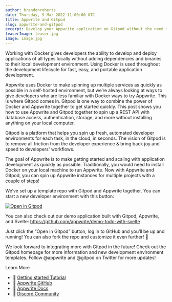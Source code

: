 ```yaml
---
author: brandonroberts
date: Thursday, 9 Mar 2022 11:00:00 UTC
title: Appwrite and Gitpod
slug: appwrite-and-gitpod
excerpt: Develop your Appwrite application on Gitpod without the need to install Docker on your local computer.
teaserImage: teaser.jpg
image: image.jpg
---
```


<script context="module">
  export const prerender = true;
</script>

Working with Docker gives developers the ability to develop and deploy applications of all types locally without adding dependencies and binaries to their local development environment. Using Docker is used throughout the development lifecycle for fast, easy, and portable application development.

Appwrite uses Docker to make spinning up multiple services as quickly as possible in a self-hosted environment, but we’re always looking at ways to give developers who are less familiar with Docker ways to try Appwrite. This is where Gitpod comes in. Gitpod is one way to combine the power of Docker and Appwrite together to get started quickly. This post shows you how to use Appwrite and Gitpod together to spin up a REST API with database access, authentication, storage, and more without installing anything on your local computer.

Gitpod is a platform that helps you spin up fresh, automated developer environments for each task, in the cloud, in seconds. The vision of Gitpod is to remove all friction from the developer experience & bring back joy and speed to developers' workflows.

The goal of Appwrite is to make getting started and scaling with application development as quickly as possible. Traditionally, you would need to install Docker on your local machine to run Appwrite. Now with Appwrite and Gitpod, you can spin up Appwrite instances for multiple projects with a couple of steps!

We’ve set up a template repo with Gitpod and Appwrite together. You can start a new developer environment with this button:

[![Open in Gitpod](https://gitpod.io/button/open-in-gitpod.svg)](https://gitpod.io/#https://github.com/appwrite/integration-for-gitpod)

You can also check out our demo application built with Gitpod, Appwrite, and Svelte: https://github.com/appwrite/demo-todo-with-svelte

Just click the “Open in Gitpod” button, log in to GitHub and you’ll be up and running! You can also fork the repo and customize it even further! 👏

We look forward to integrating more with Gitpod in the future! Check out the Gitpod homepage for more information and new development environment templates. Follow @appwrite and @gitpod on Twitter for more updates!

Learn More

-   🚀 [Getting started Tutorial](https://appwrite.io/docs/getting-started-for-server)
-   🚀 [Appwrite GitHub](https://github.com/appwrite/appwrite)
-   📜 [Appwrite Docs](https://appwrite.io/docs)
-   💬 [Discord Community](https://discord.gg/appwrite)
